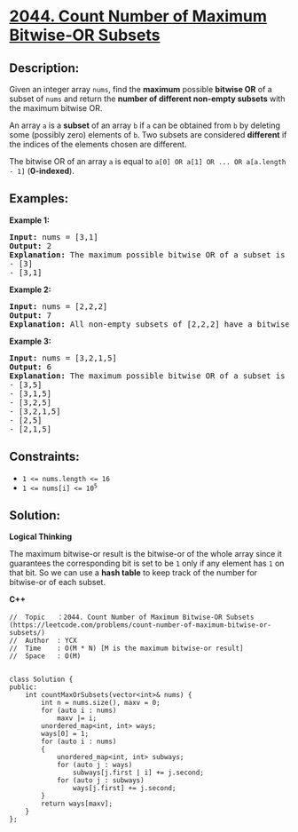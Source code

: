 # [2044. Count Number of Maximum Bitwise-OR Subsets](https://leetcode.com/problems/count-number-of-maximum-bitwise-or-subsets/)


## Description:

<p>Given an integer array <code>nums</code>, find the <strong>maximum</strong> possible <strong>bitwise OR</strong> of a subset of <code>nums</code> and return the <strong>number of different non-empty subsets</strong> with the maximum bitwise OR.</p>
<p>An array <code>a</code> is a <strong>subset</strong> of an array <code>b</code> if <code>a</code> can be obtained from <code>b</code> by deleting some (possibly zero) elements of <code>b</code>. Two subsets are considered <strong>different</strong> if the indices of the elements chosen are different.</p>
<p>The bitwise OR of an array <code>a</code> is equal to <code>a[0] OR a[1] OR ... OR a[a.length - 1]</code> (<strong>0-indexed</strong>).</p>


## Examples:

<strong>Example 1:</strong>
<pre>
<strong>Input:</strong> nums = [3,1]
<strong>Output:</strong> 2
<strong>Explanation:</strong> The maximum possible bitwise OR of a subset is 3. There are 2 subsets with a bitwise OR of 3:
- [3]
- [3,1]
</pre>

<strong>Example 2:</strong>
<pre>
<strong>Input:</strong> nums = [2,2,2]
<strong>Output:</strong> 7
<strong>Explanation:</strong> All non-empty subsets of [2,2,2] have a bitwise OR of 2. There are 23 - 1 = 7 total subsets.
</pre>

<strong>Example 3:</strong>
<pre>
<strong>Input:</strong> nums = [3,2,1,5]
<strong>Output:</strong> 6
<strong>Explanation:</strong> The maximum possible bitwise OR of a subset is 7. There are 6 subsets with a bitwise OR of 7:
- [3,5]
- [3,1,5]
- [3,2,5]
- [3,2,1,5]
- [2,5]
- [2,1,5]
</pre>


## Constraints:

<ul>
  <li><code>1 &lt;= nums.length &lt;= 16</code></li>
  <li><code>1 &lt;= nums[i] &lt;= 10<sup>5</sup></code></li>
</ul>


## Solution:

<strong>Logical Thinking</strong>
<p>The maximum bitwise-or result is the bitwise-or of the whole array since it guarantees the corresponding bit is set to be <code>1</code> only if any element has <code>1</code> on that bit. So we can use a <strong>hash table</strong> to keep track of the number for bitwise-or of each subset.</p>

 
<strong>C++</strong>

```
//  Topic   ：2044. Count Number of Maximum Bitwise-OR Subsets (https://leetcode.com/problems/count-number-of-maximum-bitwise-or-subsets/)
//  Author  : YCX
//  Time    : O(M * N) [M is the maximum bitwise-or result]
//  Space   : O(M)


class Solution {
public:
    int countMaxOrSubsets(vector<int>& nums) {
        int n = nums.size(), maxv = 0;
        for (auto i : nums)
            maxv |= i;
        unordered_map<int, int> ways;
        ways[0] = 1;
        for (auto i : nums)
        {
            unordered_map<int, int> subways;
            for (auto j : ways)
                subways[j.first | i] += j.second;
            for (auto j : subways)
                ways[j.first] += j.second;
        }
        return ways[maxv];
    }
};
```

